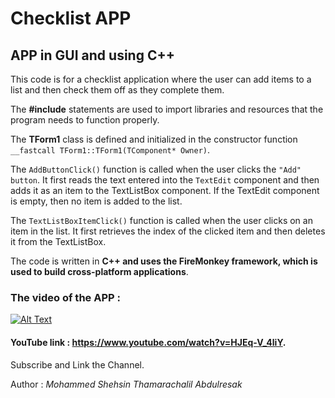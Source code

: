 # Checklist APP

## APP in GUI and using C++ 

This code is for a checklist application where the user can add items to a list and then check them off as they complete them.

The **#include** statements are used to import libraries and resources that the program needs to function properly.

The **TForm1** class is defined and initialized in the constructor function ```__fastcall TForm1::TForm1(TComponent* Owner)```.

The `AddButtonClick()` function is called when the user clicks the `"Add" button`. It first reads the text entered into the `TextEdit` component and then adds it as an item to the TextListBox component. If the TextEdit component is empty, then no item is added to the list.

The `TextListBoxItemClick()` function is called when the user clicks on an item in the list. It first retrieves the index of the clicked item and then deletes it from the TextListBox.

The code is written in **C++ and uses the FireMonkey framework, which is used to build cross-platform applications**.

### The video of the APP :


[![Alt Text](https://img.youtube.com/vi/HJEq-V_4liY/0.jpg)](https://www.youtube.com/watch?v=HJEq-V_4liY)

#### YouTube link : https://www.youtube.com/watch?v=HJEq-V_4liY.

Subscribe and Link the Channel.
      
Author : *Mohammed Shehsin Thamarachalil Abdulresak*
